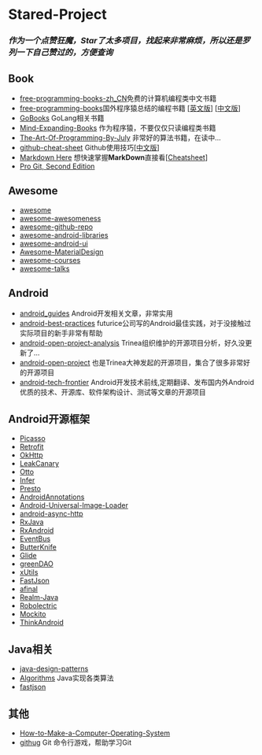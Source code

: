 # Stared-Project
### *作为一个点赞狂魔，Star了太多项目，找起来非常麻烦，所以还是罗列一下自己赞过的，方便查询*

## Book
* [free-programming-books-zh_CN](https://github.com/justjavac/free-programming-books-zh_CN)免费的计算机编程类中文书籍
* [free-programming-books](https://github.com/vhf/free-programming-books)国外程序猿总结的编程书籍 [[英文版](https://github.com/vhf/free-programming-books/blob/master/free-programming-books.md)] [[中文版](https://github.com/vhf/free-programming-books/blob/master/free-programming-books-zh.md)]
* [GoBooks](https://github.com/dariubs/GoBooks) GoLang相关书籍
* [Mind-Expanding-Books](https://github.com/hackerkid/Mind-Expanding-Books) 作为程序猿，不要仅仅只读编程类书籍
* [The-Art-Of-Programming-By-July](https://github.com/julycoding/The-Art-Of-Programming-By-July) 非常好的算法书籍，在读中...
* [github-cheat-sheet](https://github.com/tiimgreen/github-cheat-sheet) Github使用技巧[[中文版](https://github.com/tiimgreen/github-cheat-sheet/blob/master/README.zh-cn.md)]
* [Markdown Here](https://github.com/adam-p/markdown-here) 想快速掌握**MarkDown**直接看[[Cheatsheet](https://github.com/adam-p/markdown-here/wiki/Markdown-Cheatsheet)]
* [Pro Git, Second Edition](https://github.com/progit/progit2) 

## Awesome
* [awesome](https://github.com/sindresorhus/awesome)
* [awesome-awesomeness](https://github.com/bayandin/awesome-awesomeness)
* [awesome-github-repo](https://github.com/flyhigher139/awesome-github-repo)
* [awesome-android-libraries](https://github.com/wasabeef/awesome-android-libraries)
* [awesome-android-ui](https://github.com/wasabeef/awesome-android-ui)
* [Awesome-MaterialDesign](https://github.com/lightSky/Awesome-MaterialDesign)
* [awesome-courses](https://github.com/prakhar1989/awesome-courses)
* [awesome-talks](https://github.com/JanVanRyswyck/awesome-talks)

## Android
* [android_guides](https://github.com/codepath/android_guides) Android开发相关文章，非常实用
* [android-best-practices](https://github.com/futurice/android-best-practices) futurice公司写的Android最佳实践，对于没接触过实际项目的新手非常有帮助
* [android-open-project-analysis](https://github.com/android-cn/android-open-project-analysis) Trinea组织维护的开源项目分析，好久没更新了...
* [android-open-project](https://github.com/Trinea/android-open-project) 也是Trinea大神发起的开源项目，集合了很多非常好的开源项目
* [android-tech-frontier](https://github.com/bboyfeiyu/android-tech-frontier) Android开发技术前线,定期翻译、发布国内外Android优质的技术、开源库、软件架构设计、测试等文章的开源项目

## Android开源框架
* [Picasso](https://github.com/square/picasso)
* [Retrofit](https://github.com/square/retrofit)
* [OkHttp](https://github.com/square/okhttp)
* [LeakCanary](https://github.com/square/leakcanary)
* [Otto](https://github.com/square/otto)
* [Infer](https://github.com/facebook/infer)
* [Presto](https://github.com/facebook/presto)
* [AndroidAnnotations](https://github.com/excilys/androidannotations)
* [Android-Universal-Image-Loader](https://github.com/nostra13/Android-Universal-Image-Loader)
* [android-async-http](https://github.com/loopj/android-async-http)
* [RxJava](https://github.com/ReactiveX/RxJava)
* [RxAndroid](https://github.com/ReactiveX/RxAndroid)
* [EventBus](https://github.com/greenrobot/EventBus)
* [ButterKnife](https://github.com/JakeWharton/butterknife)
* [Glide](https://github.com/bumptech/glide)
* [greenDAO](https://github.com/greenrobot/greenDAO)
* [xUtils](https://github.com/wyouflf/xUtils)
* [FastJson](https://github.com/alibaba/fastjson)
* [afinal](https://github.com/yangfuhai/afinal)
* [Realm-Java](https://github.com/realm/realm-java)
* [Robolectric ](https://github.com/robolectric/robolectric)
* [Mockito ](https://github.com/mockito/mockito)
* [ThinkAndroid](https://github.com/white-cat/ThinkAndroid)

## Java相关
* [java-design-patterns](https://github.com/iluwatar/java-design-patterns)
* [Algorithms](https://github.com/pedrovgs/Algorithms) Java实现各类算法
* [fastjson](https://github.com/alibaba/fastjson)

## 其他
* [How-to-Make-a-Computer-Operating-System](https://github.com/SamyPesse/How-to-Make-a-Computer-Operating-System)
* [githug](https://github.com/Gazler/githug) Git 命令行游戏，帮助学习Git




